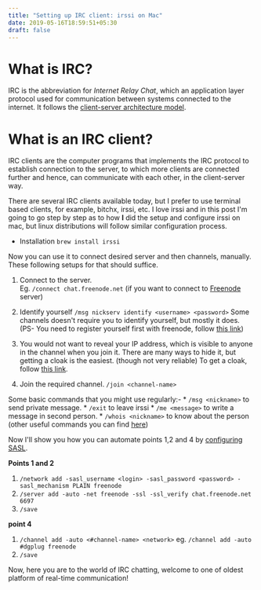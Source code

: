 ```yaml
---
title: "Setting up IRC client: irssi on Mac"
date: 2019-05-16T18:59:51+05:30
draft: false
---
```


# What is IRC?
IRC is the abbreviation for *Internet Relay Chat*, which an application layer protocol used for communication between systems connected to the internet. It follows the [client-server architecture model](https://en.wikipedia.org/wiki/Client%E2%80%93server_model).

# What is an IRC client?
IRC clients are the computer programs that implements the IRC protocol to establish connection to the server, to which more clients are connected further and hence, can communicate with each other, in the client-server way.

There are several IRC clients available today, but I prefer to use terminal based clients, for example, bitchx, irssi, etc.
I love irssi and in this post I'm going to go step by step as to how **I** did the setup and configure irssi on mac, but linux distributions will follow similar configuration process.

* Installation 
`brew install irssi`
 
Now you can use it to connect desired server and then channels, manually. These following setups for that should suffice.
1. Connect to the server.   
Eg. `/connect chat.freenode.net` (if you want to connect to [Freenode](https://freenode.net/) server)

2. Identify yourself
`/msg nickserv identify <username> <password>`
Some channels doesn't require you to identify yourself, but mostly it does.
(PS- You need to register yourself first with freenode, follow [this link](https://freenode.net/kb/answer/registration))

3. You would not want to reveal your IP address, which is visible to anyone in the channel when you join it. There are many ways to hide it, but getting a cloak is the easiest. (though not very reliable)
To get a cloak, follow [this link](https://freenode.net/kb/answer/cloaks).

4. Join the required channel.
`/join <channel-name>`

Some basic commands that you might use regularly:-
    * `/msg <nickname>` to send private message.
    * `/exit` to leave irssi
    * `/me <message>` to write a message in second person.
    * `/whois <nickname>` to know about the person
    (other useful commands you can find [here](https://irssi.org/documentation/help/))

Now I'll show you how you can automate points 1,2 and 4 by [configuring SASL](https://freenode.net/kb/answer/irssi).

**Points 1 and 2**

1. `/network add -sasl_username <login> -sasl_password <password> -sasl_mechanism PLAIN freenode`
2. `/server add -auto -net freenode -ssl -ssl_verify chat.freenode.net 6697`
3. `/save`

**point 4**
1. `/channel add -auto <#channel-name> <network>`
eg. `/channel add -auto #dgplug freenode`
2. `/save`

Now, here you are to the world of IRC chatting, welcome to one of oldest platform of real-time communication!